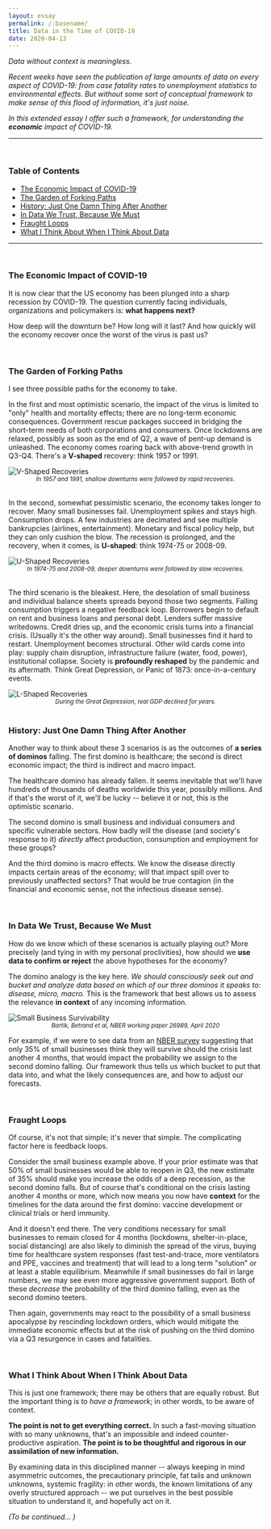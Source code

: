 ```yaml
---
layout: essay
permalink: /:basename/
title: Data in the Time of COVID-19
date: 2020-04-13
---
```


*Data without context is meaningless.*

*Recent weeks have seen the publication of large amounts of data on every aspect of COVID-19: from case fatality rates to unemployment statistics to environmental effects.  But without some sort of conceptual framework to make sense of this flood of information, it's just noise.*

*In this extended essay I offer such a framework, for understanding the **economic** impact of COVID-19.*

----

<br/>

### Table of Contents

- [The Economic Impact of COVID-19](/data-in-the-time-of-covid-19#the-economic-impact-of-covid-19)
- [The Garden of Forking Paths](/data-in-the-time-of-covid-19#the-garden-of-forking-paths)
- [History: Just One Damn Thing After Another](/data-in-the-time-of-covid-19#history-just-one-damn-thing-after-another)
- [In Data We Trust, Because We Must](/data-in-the-time-of-covid-19#in-data-we-trust-because-we-must)
- [Fraught Loops](/data-in-the-time-of-covid-19#fraught-loops)  
- [What I Think About When I Think About Data](/data-in-the-time-of-covid-19#what-i-think-about-when-i-think-about-data)  

----

<br/>

### The Economic Impact of COVID-19

It is now clear that the US economy has been plunged into a sharp recession by COVID-19.  The question currently facing individuals, organizations and  policymakers is: **what happens next?**  

How deep will the downturn be?  How long will it last?  And how quickly will the economy recover once the worst of the virus is past us? 

<br/>

### The Garden of Forking Paths

I see three possible paths for the economy to take.

In the first and most optimistic scenario, the impact of the virus is limited to "only" health and mortality effects; there are no long-term economic consequences.  Government rescue packages succeed in bridging the short-term needs of both corporations and consumers.  Once lockdowns are relaxed, possibly as soon as the end of Q2, a wave of pent-up demand is unleashed.  The economy comes roaring back with above-trend growth in Q3-Q4.  There's a **V-shaped** recovery: think 1957 or 1991. 

<img src="/assets/img/v-shaped.png" alt="V-Shaped Recoveries" class="image2">
<center><i><small>In 1957 and 1991, shallow downturns were followed by rapid recoveries.</small></i></center>
<br/>

In the second, somewhat pessimistic scenario, the economy takes longer to recover.  Many small businesses fail.  Unemployment spikes and stays high.  Consumption drops.  A few industries are decimated and see multiple bankrupcies (airlines, entertainment).  Monetary and fiscal policy help, but they can only cushion the blow.  The recession is prolonged, and the recovery, when it comes, is **U-shaped**: think 1974-75 or 2008-09.

<img src="/assets/img/u-shaped.png" alt="U-Shaped Recoveries" class="image2">
<center><i><small>In 1974-75 and 2008-09, deeper downturns were followed by slow recoveries.</small></i></center>
<br/>

The third scenario is the bleakest.  Here, the desolation of small business and individual balance sheets spreads beyond those two segments.  Falling consumption triggers a negative feedback loop.  Borrowers begin to default on rent and business loans and personal debt.  Lenders suffer massive writedowns.  Credit dries up, and the economic crisis turns into a financial crisis.  (Usually it's the other way around).  Small businesses find it hard to restart.  Unemployment becomes structural.  Other wild cards come into play: supply chain disruption, infrastructure failure (water, food, power), institutional collapse.  Society is **profoundly reshaped** by the pandemic and its aftermath.  Think Great Depression, or Panic of 1873: once-in-a-century events. 

<img src="/assets/img/l-shaped.png" alt="L-Shaped Recoveries" class="image2">
<center><i><small>During the Great Depression, real GDP declined for years.</small></i></center>

<br/>

### History: Just One Damn Thing After Another 

Another way to think about these 3 scenarios is as the outcomes of **a series of dominos** falling.  The first domino is healthcare; the second is direct economic impact; the third is indirect and macro impact.  

The healthcare domino has already fallen.  It seems inevitable that we'll have hundreds of thousands of deaths worldwide this year, possibly millions.  And if that's the worst of it, we'll be lucky -- believe it or not, this is the optimistic scenario.

The second domino is small business and individual consumers and specific vulnerable sectors.  How badly will the disease (and society's response to it) *directly* affect production, consumption and employment for these groups?  

And the third domino is macro effects.  We know the disease directly impacts certain areas of the economy; will that impact spill over to previously unaffected sectors?  That would be true contagion (in the financial and economic sense, not the infectious disease sense). 

<br/>

### In Data We Trust, Because We Must

How do we know which of these scenarios is actually playing out?  More precisely (and tying in with my personal proclivities), how should we **use data to confirm or reject** the above hypotheses for the economy?

The domino analogy is the key here.  *We should consciously seek out and bucket and analyze data based on which of our three dominos it speaks to: disease, micro, macro.*  This is the framework that best allows us to assess the relevance **in context** of any incoming information.  

<img src="/assets/img/nber-small-business-survey.png" alt="Small Business Survivability" class="image2">
<center><i><small>Bartik, Betrand et al, NBER working paper 26989, April 2020</small></i></center>

For example, if we were to see data from an [NBER survey](https://www.nber.org/papers/w26989.pdf) suggesting that only 35% of small businesses think they will survive should the crisis last another 4 months, that would impact the probability we assign to the second domino falling.  Our framework thus tells us which bucket to put that data into, and what the likely consequences are, and how to adjust our forecasts.

<br/>

### Fraught Loops

Of course, it's not that simple; it's never that simple.  The complicating factor here is feedback loops. 

Consider the small business example above.  If your prior estimate was that 50% of small businesses would be able to reopen in Q3, the new estimate of 35% should make you increase the odds of a deep recession, as the second domino falls.  But of course that's conditional on the crisis lasting another 4 months or more, which now means you now have **context** for the timelines for the data around the first domino: vaccine development or clinical trials or herd immunity.

And it doesn't end there.  The very conditions necessary for small businesses to remain closed for 4 months (lockdowns, shelter-in-place, social distancing) are also likely to diminish the spread of the virus, buying time for healthcare system responses (fast test-and-trace, more ventilators and PPE, vaccines and treatment) that will lead to a long term "solution" or at least a stable equilibrium.  Meanwhile if small businesses do fail in large numbers, we may see even more aggressive government support.  Both of these *decrease* the probability of the third domino falling, even as the second domino teeters.  

Then again, governments may react to the possibility of a small business apocalypse by rescinding lockdown orders, which would mitigate the immediate economic effects but at the risk of pushing on the third domino via a Q3 resurgence in cases and fatalities.

<br/>

### What I Think About When I Think About Data

This is just one framework; there may be others that are equally robust.  But the important thing is to *have a framework*; in other words, to be aware of context.

**The point is not to get everything correct.**  In such a fast-moving situation with so many unknowns, that's an impossible and indeed counter-productive aspiration.  **The point is to be thoughtful and rigorous in our assimilation of new information.** 

By examining data in this disciplined manner -- always keeping in mind asymmetric outcomes, the precautionary principle, fat tails and unknown unknowns, systemic fragility: in other words, the known limitations of any overly structured approach -- we put ourselves in the best possible situation to understand it, and hopefully act on it.

*(To be continued... )*

